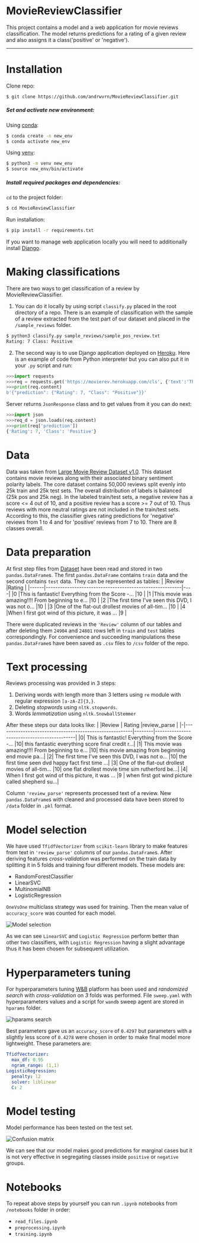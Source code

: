 # MovieReviewClassifier

This project contains a model and a web application for movie reviews classification. The model returns predictions for a rating of a given review and also assigns it a class('positive' or 'negative').

***

# Installation

Clone repo:

```sh
$ git clone https://github.com/andrwvrn/MovieReviewClassifier.git
```

##### Set and activate new environment:

Using [conda](https://docs.conda.io/en/latest/):
```sh
$ conda create -n new_env
$ conda activate new_env
```
Using [venv](https://docs.python.org/3/library/venv.html):
```sh
$ python3 -m venv new_env
$ source new_env/bin/activate
```
##### Install required packages and dependencies:
`cd` to the project folder:
```sh
$ cd MovieReviewClassifier
```
Run installation:
```sh
$ pip install -r requirements.txt
```
If you want to manage web application locally you will need to additionally install [Django](https://docs.djangoproject.com/en/3.0/intro/install/).

# Making classifications
There are two ways to get classification of a review by MovieReviewClassifier. 
1. You can do it locally by using script `classify.py` placed in the root directory of a repo. There is an example of classification with the sample of a review extracted from the test part of our dataset and placed in the `/sample_reviews` folder.
```sh
$ python3 classify.py sample_reviews/sample_pos_review.txt
Rating: 7 Class: Positive
```
2. The second way is to use Django application deployed on [Heroku](https://www.heroku.com/). Here is an example of code from Python interpreter but you can also put it in your `.py` script and run:
```python
>>>import requests
>>>req = requests.get('https://movierev.herokuapp.com/cls', {'text':'This films is good.'})
>>>print(req.content)
b'{"prediction": {"Rating": 7, "Class": "Positive"}}'
```
Server returns `JsonResponse` class and to get values from it you can do next:
```python
>>>import json
>>>req_d = json.loads(req.content)
>>>print(req['prediction'])
{'Rating': 7, 'Class': 'Positive'}
```
# Data
Data was taken from [Large Movie Review Dataset v1.0](https://ai.stanford.edu/~amaas/data/sentiment/). This dataset contains movie reviews along with their associated binary sentiment polarity labels. The core dataset contains 50,000 reviews split evenly into 25k train and 25k test sets. The overall distribution of labels is balanced (25k pos and 25k neg). In the labeled train/test sets, a negative review has a score <= 4 out of 10, and a positive review has a score >= 7 out of 10. Thus reviews with more neutral ratings are not included in the train/test sets. According to this, the classifier gives rating predictions for 'negative' reviews from 1 to 4 and for 'positive' reviews from 7 to 10. There are 8 classes overall.

# Data preparation
At first step files from [Dataset](https://ai.stanford.edu/~amaas/data/sentiment/) have been read and stored in two `pandas.DataFrame`s. The first `pandas.DataFrame` contains `train` data and the second contains `test` data. They can be represented as tables:
|      |Review     |Rating                                            |
|------|---------------------------------------------------------|----|
|0     |This is fantastic! Everything from the Score -...        |10  |
|1     |This movie was amazing!!!! From beginning to e...	 |10  |
|2     |The first time I've seen this DVD, I was not o...	 |10  |
|3     |One of the flat-out drollest movies of all-tim...	 |10  |
|4     |When I first got wind of this picture, it was ...	 |9   |

There were duplicated reviews in the `'Review'` column of our tables and after deleting them `24904` and `24801` rows left in `train` and `test` tables correspondingly. For convenience and succeeding manipulations these `pandas.DataFrame`s have been saved as `.csv` files to `/csv` folder of the repo.

# Text processing
Reviews processing was provided in 3 steps:
1. Deriving words with length more than 3 letters using `re` module with regular expression `[a-zA-Z]{3,}`.
2. Deleting *stopwords* using `nltk.stopwords`.
3. Words *lemmatization* using `nltk.SnowballStemmer`

After these steps our data looks like:
| |Review	                                           | Rating |review_parse                                |
|-|--------------------------------------------------------|--------|--------------------------------------------|
|0|	This is fantastic! Everything from the Score -...  |10| this fantastic everything score final credit r...|
|1|	This movie was amazing!!!! From beginning to e...  |10| this movie amazing from beginning end movie pa...|
|2|	The first time I've seen this DVD, I was not o...  |10|	the first time seen dvd happy fact first time ...|
|3|	One of the flat-out drollest movies of all-tim...  |10|	one flat drollest movie time sim rutherford be...|
|4|	When I first got wind of this picture, it was ...  |9 |	when first got wind picture called shepherd su...|

Column `'review_parse'` represents processed text of a review. New `pandas.DataFrame`s with cleaned and processed data have been stored to `/data` folder in `.pkl` format.

# Model selection
We have used `TfidfVectorizer` from `scikit-learn` library to make features from text in `'review_parse'` columns of our `pandas.DataFrame`s. After deriving features *cross-validation* was performed on the train data by splitting it in 5 folds and training four different models. These models are:
- RandomForestClassifier
- LinearSVC
- MultinomialNB
- LogisticRegression

`OneVsOne` multiclass strategy was used for training. Then the mean value of `accuracy_score` was counted for each model.

![Model selection](https://github.com/andrwvrn/MovieReviewClassifier/raw/master/images/cv.png)

As we can see `LinearSVC` and `Logistic Regression` perform better than other two classifiers, with `Logistic Regression` having a slight advantage thus it has been chosen for subsequent utilization.

# Hyperparameters tuning
For hyperparameters tuning [W&B](https://www.wandb.com/) platform has been used and *randomized search* with *cross-validation* on *3* folds was performed. File `sweep.yaml` with hyperparameters values and a script for `wandb` sweep agent are stored in `hparams` folder.

![hparams search](https://github.com/andrwvrn/MovieReviewClassifier/raw/master/images/hparams.png)

Best parameters gave us an `accuracy_score` of `0.4297` but parameters with a slightly less score of `0.4278` were chosen in order to make final model more lightweight. These parameters are:
```yaml
TfidfVectorizer:
  max_df: 0.95
  ngram_range: (1,1)
LogisticRegression:
  penalty: l2
  solver: liblinear
  C: 2
```

# Model testing
Model performance has been tested on the test set.

![Confusion matrix](https://github.com/andrwvrn/MovieReviewClassifier/raw/master/images/cmatrix.png)

We can see that our model makes good predictions for marginal cases but it is not very effective in segregating classes inside `positive` or `negative` groups.

# Notebooks
To repeat above steps by yourself you can run `.ipynb` notebooks from `/notebooks` folder in order:
- `read_files.ipynb`
- `preprocessing.ipynb`
- `training.ipynb`
